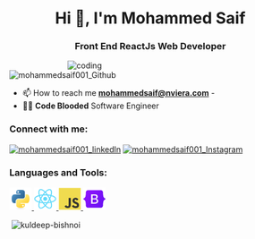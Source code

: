 <h1 align="center">Hi 👋, I'm Mohammed Saif</h1>
<h3 align="center">Front End ReactJs Web Developer</h3>
<img
  align="right"
  alt="coding"
  width="400"
  src="https://media.giphy.com/media/qgQUggAC3Pfv687qPC/giphy.gif"
/>
<p align="left">
  <img
    src="https://komarev.com/ghpvc/?username=mohammedsaif001&label=Profile%20views&color=5cc0ff&style=plastic"
    alt="mohammedsaif001_Github"
  />
</p>

- 📫 How to reach me **mohammedsaif@nviera.com** - 
- 👨‍💻  **Code Blooded** Software Engineer

<h3 align="left">Connect with me:</h3>
<p align="left">
  <a href="https://www.linkedin.com/in/mohammedsaif001/" target="blank"
    ><img
      align="center"
      src="https://raw.githubusercontent.com/rahuldkjain/github-profile-readme-generator/master/src/images/icons/Social/linked-in-alt.svg"
      alt="mohammedsaif001_linkedIn"
      height="30"
      width="40"
  /></a>
  <a href="https://instagram.com/mohammedsaif001" target="blank"
    ><img
      align="center"
      src="https://raw.githubusercontent.com/rahuldkjain/github-profile-readme-generator/master/src/images/icons/Social/instagram.svg"
      alt="mohammedsaif001_Instagram"
      height="30"
      width="40"
  /></a>
</p>

<h3 align="left">Languages and Tools:</h3>
<p align="left">
  <a href="https://www.python.org" target="_blank" rel="noreferrer">
    <img
      src="https://raw.githubusercontent.com/devicons/devicon/master/icons/python/python-original.svg"
      alt="python"
      width="40"
      height="40"
    />
  </a>
  <a href="https://reactjs.org/" target="_blank" rel="noreferrer">
    <img
      src="https://raw.githubusercontent.com/devicons/devicon/master/icons/react/react-original.svg"
      alt="reactJs"
      width="40"
      height="40"
    />
  </a>
  <a href="https://www.javascript.com/" target="_blank" rel="noreferrer">
    <img
      src="https://raw.githubusercontent.com/devicons/devicon/master/icons/javascript/javascript-original.svg"
      alt="javaScript"
      width="40"
      height="40"
    />
  </a>
  <a href="https://getbootstrap.com/" target="_blank" rel="noreferrer">
    <img
      src="https://raw.githubusercontent.com/devicons/devicon/master/icons/bootstrap/bootstrap-original.svg"
      alt="bootstrap"
      width="40"
      height="40"
    />
  </a>
</p>

<p>
  &nbsp;<img
    align="center"
    src="https://github-readme-stats.vercel.app/api?username=mohammedsaif001&show_icons=true&theme=synthwave&text_color=ffbb00&hide_border=true&cache_seconds=1800&locale=en"
    alt="kuldeep-bishnoi"
  />
</p>
